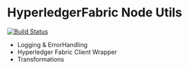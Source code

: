 # HyperledgerFabric Node Utils

[![Build Status](https://travis-ci.org/wearetheledger/hlf-node-utils.svg?branch=master)](https://travis-ci.org/wearetheledger/hlf-node-utils)

- Logging & ErrorHandling
- Hyperledger Fabric Client Wrapper
- Transformations